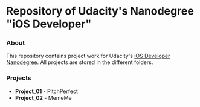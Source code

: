 # Repository of Udacity's Nanodegree "iOS Developer"

### About
This repository contains project work for Udacity's [iOS Developer Nanodegree](https://udacity.com/course/ios-developer-nanodegree--nd003). All projects are stored in the different folders.

### Projects
- **Project_01** - PitchPerfect
- **Project_02** - MemeMe
